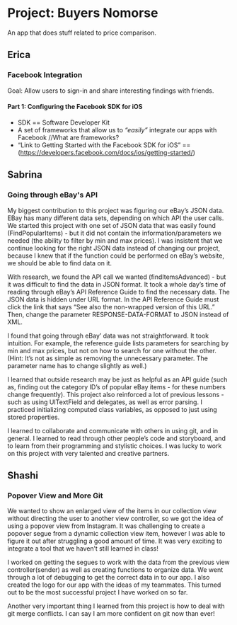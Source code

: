 # Project: Buyers Nomorse

An app that does stuff related to price comparison.

## Erica

### Facebook Integration

Goal: Allow users to sign-in and share interesting findings with friends.

#### Part 1: Configuring the Facebook SDK for iOS 

* SDK == Software Developer Kit
* A set of frameworks that allow us to _“easily”_ integrate our apps with Facebook
//What are frameworks?
* “Link to Getting Started with the Facebook SDK for iOS” == (https://developers.facebook.com/docs/ios/getting-started/)


## Sabrina

### Going through eBay's API

My biggest contribution to this project was figuring our eBay’s JSON data. EBay has many different data sets, depending on which API the user calls.  We started this project with one set of JSON data that was easily found (FindPopularItems) - but it did not contain the information/parameters we needed (the ability to filter by min and max prices). I was insistent that we continue looking for the right JSON data instead of changing our project, because I knew that if the function could be performed on eBay’s website, we should be able to find data on it.

With research, we found the API call we wanted (findItemsAdvanced) - but it was difficult to find the data in JSON format. It took a whole day’s time of reading through eBay’s API Reference Guide to find the necessary data. The JSON data is hidden under URL format. In the API Reference Guide must click the link that says “See also the non-wrapped version of this URL.” Then, change the parameter RESPONSE-DATA-FORMAT to JSON instead of XML.

I found that going through eBay’ data was not straightforward. It took intuition. For example, the reference guide lists parameters for searching by min and max prices, but not on how to search for one without the other. (Hint: It’s not as simple as removing the unnecessary parameter. The parameter name has to change slightly as well.)

I learned that outside research may be just as helpful as an API guide (such as, finding out the  category ID’s of popular eBay items - for these numbers change frequently). This project also reinforced a lot of previous lessons - such as using UITextField and delegates, as well as error parsing. I practiced initializing computed class variables, as opposed to just using stored properties.

I learned to collaborate and communicate with others in using git, and in general. I learned to read through other people’s code and storyboard, and to learn from their programming and stylistic choices. I was lucky to work on this project with very talented and creative partners. 

## Shashi

### Popover View and More Git

We wanted to show an enlarged view of the items in our collection view without directing the user to another view controller, so we got the idea of using a popover view from Instagram. It was challenging to create a popover segue from a dynamic collection view item, however I was able to figure it out after struggling a good amount of time. It was very exciting to integrate a tool that we haven’t still learned in class!

I worked on getting the segues to work with the data from the previous view controller(sender) as well as creating functions to organize data. We went through a lot of debugging to get the correct data in to our app. I also created the logo for our app with the ideas of my teammates. This turned out to be the most successful project I have worked on so far.

Another very important thing I learned from this project is how to deal with git merge conflicts. I can say I am more confident on git now than ever!